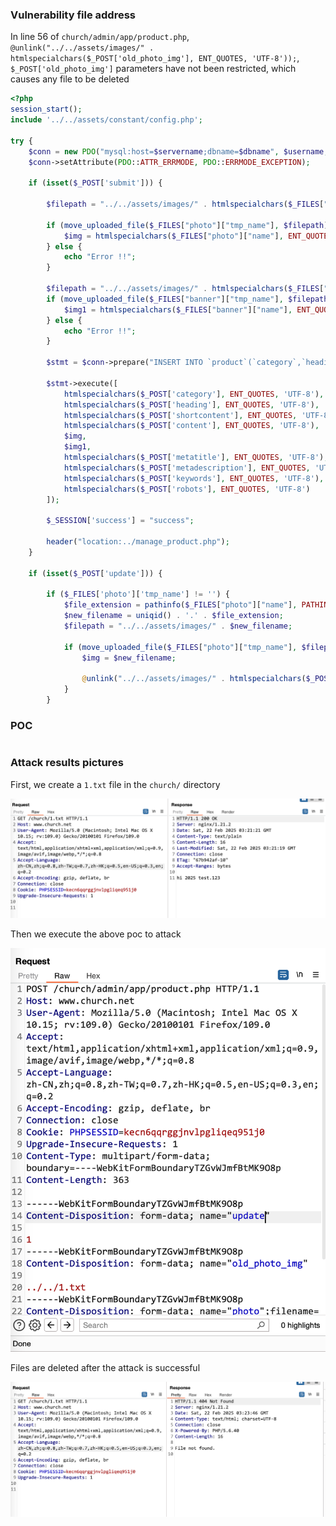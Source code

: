 ### Vulnerability file address

In line 56 of `church/admin/app/product.php`, `@unlink("../../assets/images/" . htmlspecialchars($_POST['old_photo_img'], ENT_QUOTES, 'UTF-8'));`,` $_POST['old_photo_img']` parameters have not been restricted, which causes any file to be deleted

```php
<?php
session_start();
include '../../assets/constant/config.php';

try {
    $conn = new PDO("mysql:host=$servername;dbname=$dbname", $username, $password);
    $conn->setAttribute(PDO::ATTR_ERRMODE, PDO::ERRMODE_EXCEPTION);

    if (isset($_POST['submit'])) {

        $filepath = "../../assets/images/" . htmlspecialchars($_FILES["photo"]["name"], ENT_QUOTES, 'UTF-8');

        if (move_uploaded_file($_FILES["photo"]["tmp_name"], $filepath)) {
            $img = htmlspecialchars($_FILES["photo"]["name"], ENT_QUOTES, 'UTF-8');
        } else {
            echo "Error !!";
        }

        $filepath = "../../assets/images/" . htmlspecialchars($_FILES["banner"]["name"], ENT_QUOTES, 'UTF-8');
        if (move_uploaded_file($_FILES["banner"]["tmp_name"], $filepath)) {
            $img1 = htmlspecialchars($_FILES["banner"]["name"], ENT_QUOTES, 'UTF-8');
        } else {
            echo "Error !!";
        }

        $stmt = $conn->prepare("INSERT INTO `product`(`category`,`heading`, `shortcontent`, `content`,`photo`, `banner`,`metatitle`,`metadescription`,`keywords`,`robots`) VALUES (?,?,?,?,?,?,?,?,?,?)");

        $stmt->execute([
            htmlspecialchars($_POST['category'], ENT_QUOTES, 'UTF-8'),
            htmlspecialchars($_POST['heading'], ENT_QUOTES, 'UTF-8'),
            htmlspecialchars($_POST['shortcontent'], ENT_QUOTES, 'UTF-8'),
            htmlspecialchars($_POST['content'], ENT_QUOTES, 'UTF-8'),
            $img,
            $img1,
            htmlspecialchars($_POST['metatitle'], ENT_QUOTES, 'UTF-8'),
            htmlspecialchars($_POST['metadescription'], ENT_QUOTES, 'UTF-8'),
            htmlspecialchars($_POST['keywords'], ENT_QUOTES, 'UTF-8'),
            htmlspecialchars($_POST['robots'], ENT_QUOTES, 'UTF-8')
        ]);

        $_SESSION['success'] = "success";

        header("location:../manage_product.php");
    }

    if (isset($_POST['update'])) {

        if ($_FILES['photo']['tmp_name'] != '') {
            $file_extension = pathinfo($_FILES["photo"]["name"], PATHINFO_EXTENSION);
            $new_filename = uniqid() . '.' . $file_extension;
            $filepath = "../../assets/images/" . $new_filename;

            if (move_uploaded_file($_FILES["photo"]["tmp_name"], $filepath)) {
                $img = $new_filename;

                @unlink("../../assets/images/" . htmlspecialchars($_POST['old_photo_img'], ENT_QUOTES, 'UTF-8'));
            }
        }
```

### POC

```http

```

### Attack results pictures

First, we create a `1.txt` file in the `church/` directory

![image-20250222112132614](https://raw.githubusercontent.com/nixuchuan/imgs/main/202502221121074.png)



Then we execute the above poc to attack

![image-20250222112350465](https://raw.githubusercontent.com/nixuchuan/imgs/main/202502221123501.png)



Files are deleted after the attack is successful

![image-20250222112400130](https://raw.githubusercontent.com/nixuchuan/imgs/main/202502221124163.png)